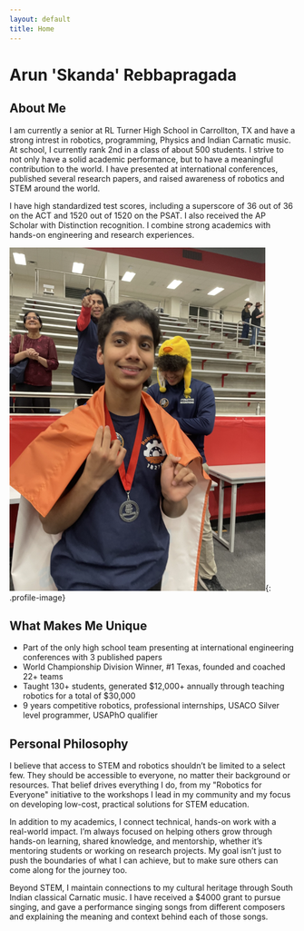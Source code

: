 ```yaml
---
layout: default
title: Home
---
```


# Arun 'Skanda' Rebbapragada
## About Me
I am currently a senior at RL Turner High School in Carrollton, TX and have a strong intrest in robotics, programming, Physics and Indian Carnatic music. At school, I currently rank 2nd in a class of about 500 students. I strive to not only have a solid academic performance, but to have a meaningful contribution to the world. I have presented at international conferences, published several research papers, and raised awareness of robotics and STEM around the world.<p>
I have high standardized test scores, including a superscore of 36 out of 36 on the ACT and 1520 out of 1520 on the PSAT. I also received the AP Scholar with Distinction recognition. I combine strong academics with hands-on engineering and research experiences.

![Profile Picture](assets/images/frontpagepicture.png){: .profile-image}

## What Makes Me Unique

- Part of the only high school team presenting at international engineering conferences with 3 published papers
- World Championship Division Winner, #1 Texas, founded and coached 22+ teams
- Taught 130+ students, generated $12,000+ annually through teaching robotics for a total of $30,000
- 9 years competitive robotics, professional internships, USACO Silver level programmer, USAPhO qualifier

## Personal Philosophy

I believe that access to STEM and robotics shouldn’t be limited to a select few. They should be accessible to everyone, no matter their background or resources. That belief drives everything I do, from my "Robotics for Everyone" initiative to the workshops I lead in my community and my focus on developing low-cost, practical solutions for STEM education.

In addition to my academics, I connect technical, hands-on work with a real-world impact. I’m always focused on helping others grow through hands-on learning, shared knowledge, and mentorship, whether it’s mentoring students or working on research projects. My goal isn’t just to push the boundaries of what I can achieve, but to make sure others can come along for the journey too.

Beyond STEM, I maintain connections to my cultural heritage through South Indian classical Carnatic music. I have received a $4000 grant to pursue singing, and gave a performance singing songs from different composers and explaining the meaning and context behind each of those songs. 


<br>